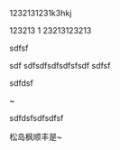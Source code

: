 1232131231k3hkj


123213
1
23213123213



sdfsf

sdf
sdfsdfsdfsdfsfsdf
sdfsf



sdfdsf

~

sdfdsfsdfsdfsf

松岛枫顺丰是~